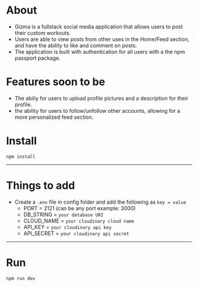 # About

- Gizma is a fullstack social media application that allows users to post their custom workouts.
- Users are able to view posts from other uses in the Home/Feed section, and have the ability to like and comment on posts.
- The application is built with authentication for all users with a the npm passport package.

# Features soon to be
- The abiliy for users to upload profile pictures and a description for their profile.
- the ability for users to follow/unfollow other accounts, allowing for a more personalized feed section.

# Install

`npm install`

---

# Things to add

- Create a `.env` file in config folder and add the following as `key = value`
  - PORT = 2121 (can be any port example: 3000)
  - DB_STRING = `your database URI`
  - CLOUD_NAME = `your cloudinary cloud name`
  - API_KEY = `your cloudinary api key`
  - API_SECRET = `your cloudinary api secret`

---

# Run

`npm run dev`
